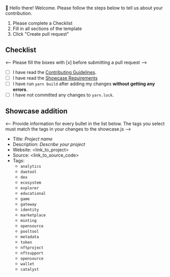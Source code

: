 👋 Hello there! Welcome. Please follow the steps below to tell us about your contribution.

1. Please complete a Checklist
2. Fill in all sections of the template
3. Click "Create pull request"

## Checklist

 <-- Please fill the boxes with [x] before submitting a pull request --> 

- [ ] I have read the [Contributing Guidelines](https://github.com/cardano-foundation/developer-portal/blob/staging/CONTRIBUTING.md).
- [ ] I have read the [Showcase Requirements](https://github.com/cardano-foundation/developer-portal/edit/staging/src/data/showcases.js)
- [ ] I have run `yarn build` after adding my changes **without getting any errors**. 
- [ ] I have not committed any changes to `yarn.lock`.

## Showcase addition

<-- Provide information for every bullet in the list below. The tags you select must match the tags in your changes to the showcase.js  -->

* Title: *Project name*
* Description: *Describe your project*
* Website:   <link_to_project>
* Source: <link_to_source_code>
* Tags:
  * `analytics`
  * `daotool`
  * `dex`
  * `ecosystem`
  * `explorer`
  * `educational`
  * `game`
  * `gateway`
  * `identity`
  * `marketplace`
  * `minting`
  * `opensource`
  * `pooltool`
  * `metadata`
  * `token`
  * `nftproject`
  * `nftsupport`
  * `opensource`
  * `wallet`
  * `catalyst`
